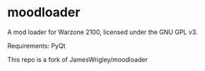 moodloader
==========

A mod loader for Warzone 2100, licensed under the GNU GPL v3.

Requirements:
PyQt

This repo is a fork of JamesWrigley/moodloader
